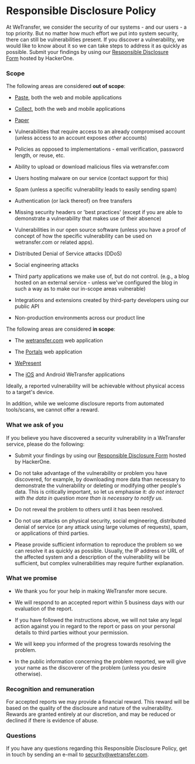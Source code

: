 Responsible Disclosure Policy
=============================

At WeTransfer, we consider the security of our systems - and our users - a top priority. But no matter how much effort we put into system security, there can still be vulnerabilities present. If you discover a vulnerability, we would like to know about it so we can take steps to address it as quickly as possible. Submit your findings by using our [Responsible Disclosure Form](https://hackerone.com/d8ebd2aa-9ed5-4063-a755-acaf9c662856/embedded_submissions/new?locale=en) hosted by HackerOne.

### Scope

The following areas are considered **out of scope**:

* [Paste](https://pasteapp.com/), both the web and mobile applications
    

* [Collect](https://collect.wetransfer.com/), both the web and mobile applications
    

* [Paper](https://apps.apple.com/app/apple-store/id506003812?pt=658364)
    

* Vulnerabilities that require access to an already compromised account (unless access to an account exposes _other_ accounts)
    

* Policies as opposed to implementations - email verification, password length, or reuse, etc.
    

* Ability to upload or download malicious files via wetransfer.com
    

* Users hosting malware on our service (contact support for this)
    

* Spam (unless a specific vulnerability leads to easily sending spam)
    

* Authentication (or lack thereof) on free transfers
    

* Missing security headers or 'best practices' (except if you are able to demonstrate a vulnerability that makes use of their absence)
    

* Vulnerabilities in our open source software (unless you have a proof of concept of how the specific vulnerability can be used on wetransfer.com or related apps).
    

* Distributed Denial of Service attacks (DDoS)
    

* Social engineering attacks
    

* Third party applications we make use of, but do not control. (e.g., a blog hosted on an external service - unless we've configured the blog in such a way as to make our in-scope areas vulnerable)
    

* Integrations and extensions created by third-party developers using our public API
    

* Non-production environments across our product line
    

The following areas are considered **in scope**:

* The [wetransfer.com](https://wetransfer.com/) web application
    

* The [Portals](https://portals.wetransfer.com/) web application
    

* [WePresent](https://wepresent.wetransfer.com/)
    

* The [iOS](https://apps.apple.com/us/app/wetransfer-send-large-files/id1569379048) and Android WeTransfer applications
    

Ideally, a reported vulnerability will be achievable without physical access to a target's device. 

In addition, while we welcome disclosure reports from automated tools/scans, we cannot offer a reward.  
  
  
  
  
  

### What we ask of you

If you believe you have discovered a security vulnerability in a WeTransfer service, please do the following:

* Submit your findings by using our [Responsible Disclosure Form](https://hackerone.com/d8ebd2aa-9ed5-4063-a755-acaf9c662856/embedded_submissions/new?locale=en) hosted by HackerOne.
    

* Do not take advantage of the vulnerability or problem you have discovered, for example, by downloading more data than necessary to demonstrate the vulnerability or deleting or modifying other people's data. This is critically important, so let us emphasise it: _do not interact with the data in question more than is necessary to notify us._
    

* Do not reveal the problem to others until it has been resolved.
    

* Do not use attacks on physical security, social engineering, distributed denial of service (or any attack using large volumes of requests), spam, or applications of third parties.
    

* Please provide sufficient information to reproduce the problem so we can resolve it as quickly as possible. Usually, the IP address or URL of the affected system and a description of the vulnerability will be sufficient, but complex vulnerabilities may require further explanation.  
      
      
      
      
      
    

### What we promise

* We thank you for your help in making WeTransfer more secure.
    

* We will respond to an accepted report within 5 business days with our evaluation of the report.
    

* If you have followed the instructions above, we will not take any legal action against you in regard to the report or pass on your personal details to third parties without your permission.
    

* We will keep you informed of the progress towards resolving the problem.
    

* In the public information concerning the problem reported, we will give your name as the discoverer of the problem (unless you desire otherwise).  
      
      
      
      
      
    

### Recognition and remuneration

For accepted reports we may provide a financial reward. This reward will be based on the quality of the disclosure and nature of the vulnerability. Rewards are granted entirely at our discretion, and may be reduced or declined if there is evidence of abuse.  
  
  
  
  
  

### Questions

If you have any questions regarding this Responsible Disclosure Policy, get in touch by sending an e-mail to [security@wetransfer.com](mailto:security@wetransfer.com).